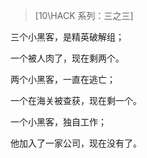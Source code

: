 > [10\HACK 系列：三之三]

三个小黑客，是精英破解组；

一个被人肉了，现在剩两个。

两个小黑客，一直在逃亡；

一个在海关被查获，现在剩一个。

一个小黑客，独自工作；

他加入了一家公司，现在没有了。